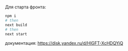 Для старта фронта:

```bash
npm i
# then
next build
# then
next start

```

документация: https://disk.yandex.ru/d/HlGFT-XcHDQYiQ
